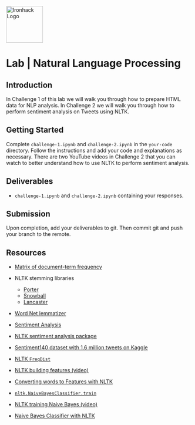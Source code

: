 <img src="https://bit.ly/2VnXWr2" alt="Ironhack Logo" width="100"/>

# Lab | Natural Language Processing

## Introduction

 In Challenge 1 of this lab we will walk you through how to prepare HTML data for NLP analysis. In Challenge 2 we will walk you through how to perform sentiment analysis on Tweets using NLTK.

## Getting Started

Complete `challenge-1.ipynb` and `challenge-2.ipynb` in the `your-code` directory. Follow the instructions and add your code and explanations as necessary. There are two YouTube videos in Challenge 2 that you can watch to better understand how to use NLTK to perform sentiment analysis.

## Deliverables

- `challenge-1.ipynb` and `challenge-2.ipynb` containing your responses.

## Submission

Upon completion, add your deliverables to git. Then commit git and push your branch to the remote.

## Resources

* [Matrix of document-term frequency](https://en.wikipedia.org/wiki/Document-term_matrix)

* NLTK stemming libraries
    * [Porter](https://www.nltk.org/_modules/nltk/stem/porter.html)
    * [Snowball](https://www.nltk.org/_modules/nltk/stem/snowball.html)
    * [Lancaster](https://www.nltk.org/_modules/nltk/stem/lancaster.html)

* [Word Net lemmatizer](https://www.nltk.org/_modules/nltk/stem/wordnet.html)

* [Sentiment Analysis](https://en.wikipedia.org/wiki/Sentiment_analysis)

* [NLTK sentiment analysis package](https://www.nltk.org/api/nltk.sentiment.html)

* [Sentiment140 dataset with 1.6 million tweets on Kaggle](https://www.kaggle.com/kazanova/sentiment140)

* [NLTK `FreqDist`](https://www.nltk.org/api/nltk.html#module-nltk.probability)

* [NLTK building features (video)](https://www.youtube.com/watch?v=-vVskDsHcVc)

* [Converting words to Features with NLTK](https://pythonprogramming.net/words-as-features-nltk-tutorial/)

* [`nltk.NaiveBayesClassifier.train`](https://www.nltk.org/book/ch06.html)

* [NLTK training Naive Bayes (video)](https://www.youtube.com/watch?v=rISOsUaTrO4)

* [Naive Bayes Classifier with NLTK](https://pythonprogramming.net/naive-bayes-classifier-nltk-tutorial/)

